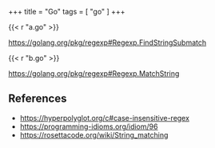 +++
title = "Go"
tags = [ "go" ]
+++

{{< r "a.go" >}}

<https://golang.org/pkg/regexp#Regexp.FindStringSubmatch>

{{< r "b.go" >}}

<https://golang.org/pkg/regexp#Regexp.MatchString>

## References

- <https://hyperpolyglot.org/c#case-insensitive-regex>
- <https://programming-idioms.org/idiom/96>
- <https://rosettacode.org/wiki/String_matching>
